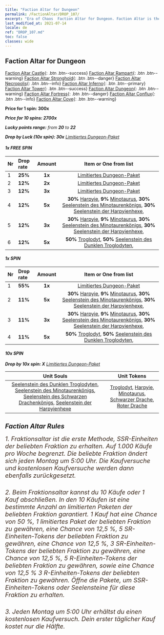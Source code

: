 ```yaml
---
title: "Faction Altar for Dungeon"
permalink: /FactionAltar/DROP_107/
excerpt: "Era of Chaos  Faction Altar for Dungeon. Faction Altar is the primary method for obtaining SSR units from the popular faction. Limited to 1,000 purchases each week. The popular faction changes at 05:00 every Monday. Purchase attempts and free purchase attempts will also reset then."
last_modified_at: 2021-07-14
locale: de
ref: "DROP_107.md"
toc: false
classes: wide
---
```


##  Faction Altar for **Dungeon**

  [Faction Altar Castle](/de/FactionAltar/DROP_101/){: .btn .btn--success} [Faction Altar Rampart](/de/FactionAltar/DROP_102/){: .btn .btn--warning} [Faction Altar Stronghold](/de/FactionAltar/DROP_103/){: .btn .btn--danger} [Faction Altar Necropolis](/de/FactionAltar/DROP_104/){: .btn .btn--info} [Faction Altar Inferno](/de/FactionAltar/DROP_105/){: .btn .btn--primary} [Faction Altar Tower](/de/FactionAltar/DROP_106/){: .btn .btn--success} [Faction Altar Dungeon](/de/FactionAltar/DROP_107/){: .btn .btn--warning} [Faction Altar Fortress](/de/FactionAltar/DROP_108/){: .btn .btn--danger} [Faction Altar Conflux](/de/FactionAltar/DROP_109/){: .btn .btn--info} [Faction Altar Cove](/de/FactionAltar/DROP_112/){: .btn .btn--warning} 

  **Price for 1 spin: 300x** <i class="fas fa-gem"/>

  **Price for 10 spins: 2700x** <i class="fas fa-gem"/>

  **Lucky points range:** from **20** to **22**

  **Drop by Luck (10x spin): 30x** [Limitiertes Dungeon-Paket](/ItemsDE/con_2107/)

####  1x FREE SPIN 

  |    Nr    |  Drop rate  |  Amount   |   Item or One from list  |
  |:---------|:------------|:---------:|:------------------------:|
  | 1 | **25%** | **1x** | [Limitiertes Dungeon-Paket](/ItemsDE/con_2107/) |
  | 2 | **12%** | **2x** | [Limitiertes Dungeon-Paket](/ItemsDE/con_2107/) |
  | 3 | **12%** | **3x** | [Limitiertes Dungeon-Paket](/ItemsDE/con_2107/) |
  | 4 | **12%** | **5x** |  **30%** [Harpyie](/ItemsDE/unt_245/),  **9%** [Minotaurus](/ItemsDE/unt_248/),  **30%** [Seelenstein des Minotaurenkönigs](/ItemsDE/unt_332/),  **30%** [Seelenstein der Harpyienhexe](/ItemsDE/unt_329/),  |
  | 5 | **12%** | **3x** |  **30%** [Harpyie](/ItemsDE/unt_245/),  **9%** [Minotaurus](/ItemsDE/unt_248/),  **30%** [Seelenstein des Minotaurenkönigs](/ItemsDE/unt_332/),  **30%** [Seelenstein der Harpyienhexe](/ItemsDE/unt_329/),  |
  | 6 | **12%** | **5x** |  **50%** [Troglodyt](/ItemsDE/unt_244/),  **50%** [Seelenstein des Dunklen Troglodyten](/ItemsDE/unt_328/),  |


####  1x SPIN 

  |    Nr    |  Drop rate  |  Amount   |   Item or One from list  |
  |:---------|:------------|:---------:|:------------------------:|
  | 1 | **55%** | **1x** | [Limitiertes Dungeon-Paket](/ItemsDE/con_2107/) |
  | 2 | **11%** | **5x** |  **30%** [Harpyie](/ItemsDE/unt_245/),  **9%** [Minotaurus](/ItemsDE/unt_248/),  **30%** [Seelenstein des Minotaurenkönigs](/ItemsDE/unt_332/),  **30%** [Seelenstein der Harpyienhexe](/ItemsDE/unt_329/),  |
  | 3 | **11%** | **3x** |  **30%** [Harpyie](/ItemsDE/unt_245/),  **9%** [Minotaurus](/ItemsDE/unt_248/),  **30%** [Seelenstein des Minotaurenkönigs](/ItemsDE/unt_332/),  **30%** [Seelenstein der Harpyienhexe](/ItemsDE/unt_329/),  |
  | 4 | **11%** | **5x** |  **50%** [Troglodyt](/ItemsDE/unt_244/),  **50%** [Seelenstein des Dunklen Troglodyten](/ItemsDE/unt_328/),  |


####  10x SPIN 

  **Drop by 10x spin: X** [Limitiertes Dungeon-Paket](/ItemsDE/con_2107/)

  |    Unit Souls    |  Unit Tokens  |
  |:----------------:|:-------------:|
  | [Seelenstein des Dunklen Troglodyten](/ItemsDE/unt_328/), [Seelenstein des Minotaurenkönigs](/ItemsDE/unt_332/), [Seelenstein des Schwarzen Drachenkönigs](/ItemsDE/unt_334/), [Seelenstein der Harpyienhexe](/ItemsDE/unt_329/) | [Troglodyt](/ItemsDE/unt_244/), [Harpyie](/ItemsDE/unt_245/), [Minotaurus](/ItemsDE/unt_248/), [Schwarzer Drache](/ItemsDE/unt_250/), [Roter Drache](/ItemsDE/unt_251/) |



## Faction Altar Rules

  <span style="color: #3c2a1e;font-size:20px">1. Fraktionsaltar ist die erste Methode, SSR-Einheiten der beliebten Fraktion zu erhalten. Auf 1.000 Käufe pro Woche begrenzt. Die beliebte Fraktion ändert sich jeden Montag um 5:00 Uhr. Die Kaufversuche und kostenlosen Kaufversuche werden dann ebenfalls zurückgesetzt.</span><br/>

<br/>  <span style="color: #3c2a1e;font-size:20px">2. Beim Fraktionsaltar kannst du 10 Käufe oder 1 Kauf abschließen. In den 10 Käufen ist eine bestimmte Anzahl an limitierten Paketen der beliebten Fraktion garantiert. 1 Kauf hat eine Chance von 50 %, 1 limitiertes Paket der beliebten Fraktion zu gewähren, eine Chance von 12,5 %, 5 SR-Einheiten-Tokens der beliebten Fraktion zu gewähren, eine Chance von 12,5 %, 3 SR-Einheiten-Tokens der beliebten Fraktion zu gewähren, eine Chance von 12,5 %, 5 R-Einheiten-Tokens der beliebten Fraktion zu gewähren, sowie eine Chance von 12,5 % 3 R-Einheiten-Tokens der beliebten Fraktion zu gewähren. Öffne die Pakete, um SSR-Einheiten-Tokens oder Seelensteine für diese Fraktion zu erhalten.</span>

<br/>  <span style="color: #3c2a1e;font-size:20px">3. Jeden Montag um 5:00 Uhr erhältst du einen kostenlosen Kaufversuch. Dein erster täglicher Kauf kostet nur die Hälfte.</span><br/>

<br/>